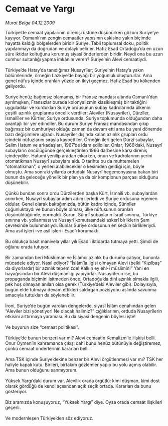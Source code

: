 # Cemaat ve Yargı

*Murat Belge 04.12.2009*

<div class="taraf_structure_2col_1zq">
<div class="margen_n">



 <p>Türkiye’de cemaat yapılarının direnişi üstüne düşünürken gözüm Suriye’ye kayıyor. Osmanlı’nın zengin cemaatler yapısının eskisine yakın biçimde hayatta kaldığı bölgelerden biridir Suriye. Tabii toplumsal doku, politik yapılanmayı da doğrudan ve dolaylı belirler. Hafız Esad Ortadoğu’da en uzun süre iktidar koltuğunu korumuş siyasî önderlerden biridir. Neydi ona bu uzun cumhur sultanlığı yapma imkânını veren? Suriye’nin Alevi cemaatiydi. <br/><br/>Türkiye’de Hatay’da tanıdığımız Nusayrîler; Suriye’nin Hatay’a yakın bölümlerinde, örneğin Lazkiye’de bayağı bir yoğunluk oluştururlar. Ama genel nüfus içinde oranları yüzde on ikiyi geçmez. Hafız Esad bu kökenden geliyordu. <br/><br/>Suriye henüz bağımsız olamamış, bir Fransız mandası altında Osmanlı’dan ayrılmışken, Fransızlar burada kolonyalizmin klasikleşmiş bir taktiğini uyguladılar ve kurdukları Suriye ordusunun subay kadrolarında ülkenin çeşitli azınlık gruplarına öncelik verdiler: Aleviler (Nusayrîler), Dürzîler, İsmailîler ve Kürtler, Suriye ordusunda, Suriye toplumunda olduğundan daha avantajlı bir yer edindiler. Bu durum Suriye Fransız mandasından çıkıp bağımsız bir cumhuriyet olduğu zaman da devam etti ama bu yeni dönemde bazı değişimlere uğradı. Nusayrîler dışında kalan azınlık grupları ordu içindeki nüfuzlarını sırayla kaybettiler. Örneğin ileri gelen Dürzî subaylar, Selim Hatum ve arkadaşları, 1967’de idam edildiler. Onlar, 1966’daki, Nusayrî subayların öncülüğünde gerçekleştirilen 1966 darbesine karşı direniş içindeydiler. Hatumi yenilip aradan çıkarken, onun ve kadrolarının yerini otomatikman Nusayrî subaylara aldı. O tarihte bu da muhtemelen “otomatikman”, o yerleri alabilecekler o kesimden geldiği için, böyle olmuştu. Ama sonraki yıllarda ordudaki Nusayrî hegemonyasına bakan biri bunun da geleceğe yönelik bir plan ya da bir komplonun parçası olduğunu düşünebilir. <br/><br/>Çünkü bundan sonra ordu Dürzîlerden başka Kürt, İsmailî vb. subaylardan arınırken, Nusayrî subaylar adım adım ilerledi ve Suriye ordusuna egemen oldular. Genel olarak baktığımızda, bütün kadro içinde, Sünnîler çoğunluktaydı ve bunun böyle olması, ülke nüfusunun oranları düşünüldüğünde, normaldi. Sorun, Sünnî subayların İsrail sınırına, Türkiye sınırına vb. yollanması ve Nusayrî komutasındaki askerî birliklerin Şam çevresinde bulunmasıydı. Bunlar Suriye ordusunun en seçkin birlikleriydi. Ama asıl işleri –ve asil işleri- Esad’ı korumaktı. <br/><br/>Bu oldukça basit manivela yıllar yılı Esad’ı iktidarda tutmaya yetti. Şimdi de oğlunu orada tutuyor. <br/><br/>Bir zamandan beri Müslüman ve İslâmcı azınlık bu duruma çatıyor, bununla mücadele ediyor. Nasıl ediyor? “İslâm’la ilgisi olmayan Alevi (belki “Kızılbaş” da diyorlardır) bir azınlık tepemizde! Kalkın ey ehl-i müslimin!” Yani en bayağısından bir Alevi düşmanlığı yapıyorlar. Nusayrîlerin ise, bu propaganda biçimini işitmeden önce, Ortadoğu’da dinî azınlık olmakla ilgili, pek hoş olmayan anıları olsa gerek (Türkiye’deki Aleviler gibi). Dolayısıyla, bugün elde tutmaya devam ettikleri saldırgan pozisyonu aslında savunma amacıyla tuttukları da söylenebilir. <br/><br/>İroni, Suriye’de bugün varolan dengelerde, siyasî İslâm cenahından gelen “Aleviler bizi yönetiyor! Ne olacak halimiz?” çığlıklarının, orduda Nusayrîlerin etkisini arttırmaya yaraması. Bu da siyasî dengenin böylesi işte! <br/><br/>Ve buyurun size “cemaat politikası”. <br/><br/>Türkiye’de bunun benzeri var mı? Alevi cemaatin Kemalizm’le ilişkisi belli. Onur Öymen’in kahramanca çıkışı dahi bunu henüz bütünüyle değiştiremez, çünkü cemaat önderlerinin kararları belli. <br/><br/>Ama TSK içinde Suriye’dekine benzer bir Alevi örgütlenmesi var mı? TSK her haliyle kapalı kutu. Birileri, birtakım gözlemler yapıp bu yolu açmış olabilir. Ama bunun olduğunu sanmıyorum. <br/><br/>Yüksek Yargı’daki durum var. Alevilik orada örgütlü: kimi düşman, kimi dost olarak gördüğü de kendi açısından açık seçik ortada. Kararları da bunu gösteriyor. <br/><br/>Biz aramızda konuşuyoruz, “Yüksek Yargı” diye. Oysa orada cemaat ilişkileri geçerli. <br/><br/>Ve modernleşen Türkiye’den söz ediyoruz.</p>
<br/>
<br/>
<br/>



<br/>


<div id="taraf_not">
</div>

</div>


</div>
